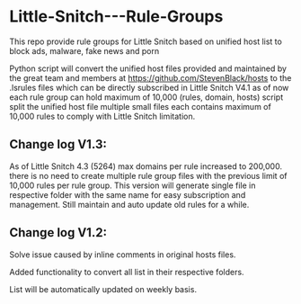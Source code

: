 # Little-Snitch---Rule-Groups
This repo provide rule groups for Little Snitch based on unified host list to block ads, malware, fake news and porn

Python script will convert the unified host files provided and maintained by the great team and members at https://github.com/StevenBlack/hosts to the .lsrules files which can be directly subscribed in Little Snitch V4.1
as of now each rule group can hold maximum of 10,000 (rules, domain, hosts) script split the unified host file multiple small files each contains maximum of 10,000 rules to comply with Little Snitch limitation.

## Change log V1.3:
As of Little Snitch 4.3 (5264) max domains per rule increased to 200,000. there is no need to create multiple rule group files with the previous limit of 10,000 rules per rule group. This version will generate single file in respective folder with the same name for easy subscription and management.
Still maintain and auto update old rules for a while.

## Change log V1.2:
Solve issue caused by inline comments in original hosts files.

Added functionality to convert all list in their respective folders.

List will be automatically updated on weekly basis.
